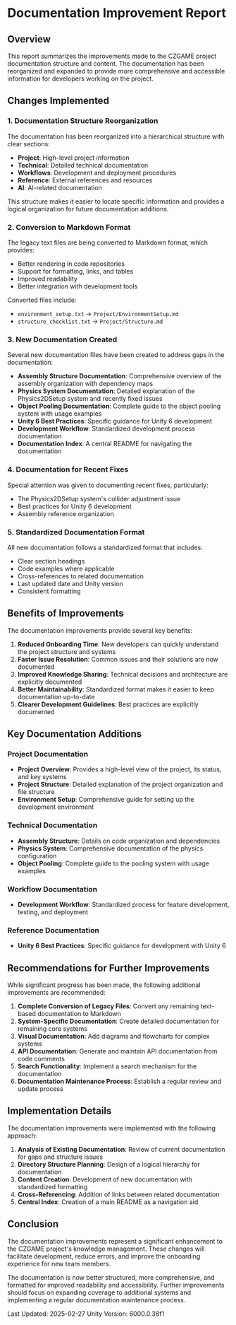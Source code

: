 # Documentation Improvement Report

## Overview

This report summarizes the improvements made to the CZGAME project documentation structure and content. The documentation has been reorganized and expanded to provide more comprehensive and accessible information for developers working on the project.

## Changes Implemented

### 1. Documentation Structure Reorganization

The documentation has been reorganized into a hierarchical structure with clear sections:

- **Project**: High-level project information
- **Technical**: Detailed technical documentation
- **Workflows**: Development and deployment procedures
- **Reference**: External references and resources
- **AI**: AI-related documentation

This structure makes it easier to locate specific information and provides a logical organization for future documentation additions.

### 2. Conversion to Markdown Format

The legacy text files are being converted to Markdown format, which provides:

- Better rendering in code repositories
- Support for formatting, links, and tables
- Improved readability
- Better integration with development tools

Converted files include:
- `environment_setup.txt` → `Project/EnvironmentSetup.md`
- `structure_checklist.txt` → `Project/Structure.md`

### 3. New Documentation Created

Several new documentation files have been created to address gaps in the documentation:

- **Assembly Structure Documentation**: Comprehensive overview of the assembly organization with dependency maps
- **Physics System Documentation**: Detailed explanation of the Physics2DSetup system and recently fixed issues
- **Object Pooling Documentation**: Complete guide to the object pooling system with usage examples
- **Unity 6 Best Practices**: Specific guidance for Unity 6 development
- **Development Workflow**: Standardized development process documentation
- **Documentation Index**: A central README for navigating the documentation

### 4. Documentation for Recent Fixes

Special attention was given to documenting recent fixes, particularly:

- The Physics2DSetup system's collider adjustment issue
- Best practices for Unity 6 development
- Assembly reference organization

### 5. Standardized Documentation Format

All new documentation follows a standardized format that includes:

- Clear section headings
- Code examples where applicable
- Cross-references to related documentation
- Last updated date and Unity version
- Consistent formatting

## Benefits of Improvements

The documentation improvements provide several key benefits:

1. **Reduced Onboarding Time**: New developers can quickly understand the project structure and systems
2. **Faster Issue Resolution**: Common issues and their solutions are now documented
3. **Improved Knowledge Sharing**: Technical decisions and architecture are explicitly documented
4. **Better Maintainability**: Standardized format makes it easier to keep documentation up-to-date
5. **Clearer Development Guidelines**: Best practices are explicitly documented

## Key Documentation Additions

### Project Documentation

- **Project Overview**: Provides a high-level view of the project, its status, and key systems
- **Project Structure**: Detailed explanation of the project organization and file structure
- **Environment Setup**: Comprehensive guide for setting up the development environment

### Technical Documentation

- **Assembly Structure**: Details on code organization and dependencies
- **Physics System**: Comprehensive documentation of the physics configuration
- **Object Pooling**: Complete guide to the pooling system with usage examples

### Workflow Documentation

- **Development Workflow**: Standardized process for feature development, testing, and deployment

### Reference Documentation

- **Unity 6 Best Practices**: Specific guidance for development with Unity 6

## Recommendations for Further Improvements

While significant progress has been made, the following additional improvements are recommended:

1. **Complete Conversion of Legacy Files**: Convert any remaining text-based documentation to Markdown
2. **System-Specific Documentation**: Create detailed documentation for remaining core systems
3. **Visual Documentation**: Add diagrams and flowcharts for complex systems
4. **API Documentation**: Generate and maintain API documentation from code comments
5. **Search Functionality**: Implement a search mechanism for the documentation
6. **Documentation Maintenance Process**: Establish a regular review and update process

## Implementation Details

The documentation improvements were implemented with the following approach:

1. **Analysis of Existing Documentation**: Review of current documentation for gaps and structure issues
2. **Directory Structure Planning**: Design of a logical hierarchy for documentation
3. **Content Creation**: Development of new documentation with standardized formatting
4. **Cross-Referencing**: Addition of links between related documentation
5. **Central Index**: Creation of a main README as a navigation aid

## Conclusion

The documentation improvements represent a significant enhancement to the CZGAME project's knowledge management. These changes will facilitate development, reduce errors, and improve the onboarding experience for new team members.

The documentation is now better structured, more comprehensive, and formatted for improved readability and accessibility. Further improvements should focus on expanding coverage to additional systems and implementing a regular documentation maintenance process.

Last Updated: 2025-02-27
Unity Version: 6000.0.38f1 